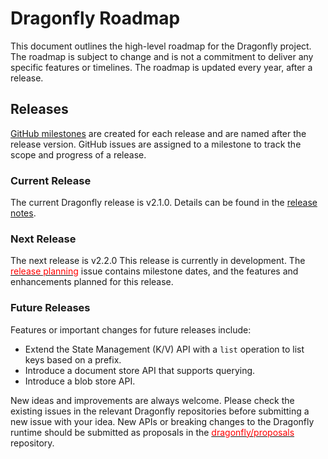 # Dragonfly Roadmap

This document outlines the high-level roadmap for the Dragonfly project. The roadmap is subject to change and is not a commitment to deliver any specific features or timelines. The roadmap is updated every year, after a release.

## Releases

[GitHub milestones](https://github.com/dragonflyoss/Dragonfly2/milestones) are created for each release and are named after the release version. GitHub issues are assigned to a milestone to track the scope and progress of a release.

### Current Release

The current Dragonfly release is v2.1.0. Details can be found in the [release notes](https://github.com/dragonflyoss/Dragonfly2/releases/tag/v2.1.0).

### Next Release

The next release is v2.2.0 This release is currently in development. The [<font color=red>release planning</font>](https://github.com/dapr/dapr/issues/7605) issue contains milestone dates, and the features and enhancements planned for this release.

### Future Releases

Features or important changes for future releases include:

- Extend the State Management (K/V) API with a `list` operation to list keys based on a prefix.
- Introduce a document store API that supports querying.
- Introduce a blob store API.

New ideas and improvements are always welcome. Please check the existing issues in the relevant Dragonfly repositories before submitting a new issue with your idea. New APIs or breaking changes to the Dragonfly runtime should be submitted as proposals in the [<font color=red>dragonfly/proposals</font>](https://github.com/dapr/proposals) repository.